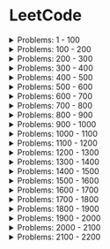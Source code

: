 # LeetCode

<details>
    <summary>Problems: 1 - 100</summary>

|   #       |   Title       |   Solution    |   Difficulty  | Instruction |
|   :-----: | :----------- | :-----------: | :-----------: | :--------- |
| 1 | <a href="https://leetcode.com/problems/two-sum/"> Two Sum</a> | <a href="https://github.com/MytrucNguyen/LeetCode/blob/main/Python/1-Two_Sum.py">Python</a>, <a href="https://github.com/MytrucNguyen/LeetCode/blob/main/JavaScript/1-twoSum.js">JavaScript</a>, <a href="https://github.com/MytrucNguyen/LeetCode/blob/main/CS/1-TwoSum.cs">C#</a>| Easy | Given an array of integers nums and an integer target, return indices of the two numbers such that they add up to target. <br><br>You may assume that each input would have exactly one solution, and you may not use the same element twice. <br><br>You can return the answer in any order. |
| 3 | <a href="https://leetcode.com/problems/longest-substring-without-repeating-characters/">Longest Substring Without Repeating Characters</a> | <a href="https://github.com/MytrucNguyen/LeetCode/blob/main/JavaScript/3-longestSubstringWithoutRepeatingCharacters.js">JavaScript</a>| Medium | Given a string s, find the length of the **longest substring** without repeating characters. |
| 4 | <a href="https://leetcode.com/problems/median-of-two-sorted-arrays/">Median of Two Sorted Arrays</a> | <a href="https://github.com/MytrucNguyen/LeetCode/blob/main/JavaScript/4-medianOfTwoSortedArrays.js">JavaScript</a>| Hard | Given two sorted arrays nums1 and nums2 of size m and n respectively, return the median of the two sorted arrays.<br><br>The overall run time complexity should be O(log (m+n)).|
| 5 | <a href="https://leetcode.com/problems/longest-palindromic-substring/">Longest Palindromic Substring</a> | <a href="https://github.com/MytrucNguyen/LeetCode/blob/main/JavaScript/5-longestPalindrome.js">JavaScript</a>| Medium | Given a string s, return the longest palindromic substring in s.|
| 7 | <a href="https://leetcode.com/problems/reverse-integer/">Reverse Integer</a> | <a href="https://github.com/MytrucNguyen/LeetCode/blob/main/Python/7-Reverse_Integer.py">Python</a>, <a href="https://github.com/MytrucNguyen/LeetCode/blob/main/JavaScript/7-reverseInteger.js">JavaScript</a>, <a href="https://github.com/MytrucNguyen/LeetCode/blob/main/CS/7-ReverseInteger.cs">C#</a> | Easy | Given a signed 32-bit integer x, return x with its digits reversed. <br>If reversing x causes the value to go outside the signed 32-bit integer range [-231, 231 - 1], then return 0. <br><br>Assume the environment does not allow you to store 64-bit integers (signed or unsigned). |
| 9 | <a href="https://leetcode.com/problems/palindrome-number/">Palindrome Number</a> | <a href="https://github.com/MytrucNguyen/LeetCode/blob/main/Python/9-Palindrome_Number.py">Python</a> | Easy | Given an integer x, return true if x is palindrome integer.<br><br>An integer is a **palindrome** when it reads the same backward as forward. For example, 121 is palindrome while 123 is not.|
| 10 | <a href="https://leetcode.com/problems/regular-expression-matching/">Regular Expression Matching</a> | <a href="https://github.com/MytrucNguyen/LeetCode/blob/main/Python/10-regularExpressionMatching.py">Python</a> | Hard | Given an input string s and a pattern p, implement regular expression matching with support for '.' and ' * ' where:<br><br> <li>'.' Matches any single character.​​​​</li><br><li> '*' Matches zero or more of the preceding element. </li><br><br>The matching should cover the entire input string (not partial)..|
| 11 | <a href="https://leetcode.com/problems/container-with-most-water/">Container With Most Water</a> | <a href="https://github.com/MytrucNguyen/LeetCode/blob/main/JavaScript/11-containerWithMostWater.js">JavaScript</a> | Medium | You are given an integer array height of length n. There are n vertical lines drawn such that the two endpoints of the ith line are (i, 0) and (i, height[i]).<br><br>Find two lines that together with the x-axis form a container, such that the container contains the most water. <br><br>Return the maximum amount of water a container can store. <br><br>Notice that you may not slant the container. |
| 13 | <a href="https://leetcode.com/problems/roman-to-integer/">Roman to Integer</a> | <a href="https://github.com/MytrucNguyen/LeetCode/blob/main/Python/13-Roman_to_Integer.py">Python</a> | Easy | Given a roman numeral, convert it to an integer. |
| 14 | <a href="https://leetcode.com/problems/longest-common-prefix/">Longest Common Prefix</a> | <a href="https://github.com/MytrucNguyen/LeetCode/blob/main/JavaScript/14-LongestCommonPrefix.js">JavaScript</a> | Easy | Write a function to find the longest common prefix string amongst an array of strings.</br></br>If there is no common prefix, return an empty string "".  |
| 22 | <a href="https://leetcode.com/problems/generate-parentheses/">Generate Parentheses</a> | <a href="https://github.com/MytrucNguyen/LeetCode/blob/main/JavaScript/22-generateParentheses.js">JavaScript</a> | Medium | Given n pairs of parentheses, write a function to *generate all combinations of well-formed parentheses*.  |
| 21 | <a href="https://leetcode.com/problems/merge-two-sorted-lists/">Merge Two Sorted Lists</a> | <a href="https://github.com/MytrucNguyen/LeetCode/blob/main/JavaScript/21-mergeTwoSortedLists.js">JavaScript</a> | Easy | You are given the heads of two sorted linked lists list1 and list2.<br></br>Merge the two lists in a one sorted list. The list should be made by splicing together the nodes of the first two lists.<br></br>Return the head of the merged linked list. |
| 26 | <a href="https://leetcode.com/problems/remove-duplicates-from-sorted-array/">Remove Duplicates from Sorted Array</a> | <a href="https://github.com/MytrucNguyen/LeetCode/blob/main/JavaScript/26-RemoveDuplicatesFromSortedArray.js">JavaScript</a> | Easy | Given an integer array nums sorted in **non-decreasing order**, remove the duplicates in-place such that each unique element appears only **once**. The **relative order** of the elements should be kept the **same**. <br></br>Since it is impossible to change the length of the array in some languages, you must instead have the result be placed in the **first part** of the array nums. More formally, if there are k elements after removing the duplicates, then the first k elements of nums should hold the final result. It does not matter what you leave beyond the first k elements. <br></br>Return k after placing the final result in the first k slots of nums. <br></br>Do **not** allocate extra space for another array. You must do this by **modifying the input array** in-place with O(1) extra memory. |
| 28 | <a href="https://leetcode.com/problems/implement-strstr/">Implement strStr()</a> | <a href="https://github.com/MytrucNguyen/LeetCode/blob/main/JavaScript/28-ImplementStrStr.js">JavaScript</a> | Easy | Given two strings needle and haystack, return the index of the first occurrence of needle in haystack, or -1 if needle is not part of haystack. <br>**Clarification**: What should we return when needle is an empty string? This is a great question to ask during an interview. <br></br>For the purpose of this problem, we will return 0 when needle is an empty string. This is consistent to C's strstr() and Java's indexOf(). |
| 33 | <a href="https://leetcode.com/problems/search-in-rotated-sorted-array/">Search in Rotated Sorted Array</a> | <a href="https://github.com/MytrucNguyen/LeetCode/blob/main/JavaScript/33-searchAnElementInASortedAndRotatedArray.js">JavaScript</a> | Medium | There is an integer array nums sorted in ascending order (with distinct values). <br></br>Prior to being passed to your function, nums is possibly rotated at an unknown pivot index k (1 <= k < nums.length) such that the resulting array is [nums[k], nums[k+1], ..., nums[n-1], nums[0], nums[1], ..., nums[k-1]] (0-indexed). For example, [0,1,2,4,5,6,7] might be rotated at pivot index 3 and become [4,5,6,7,0,1,2]. <br></br>Given the array nums after the possible rotation and an integer target, return the index of target if it is in nums, or -1 if it is not in nums. <br></br>You must write an algorithm with O(log n) runtime complexity.|
| 35 | <a href="https://leetcode.com/problems/search-insert-position">Search Insert Position</a> | <a href="https://github.com/MytrucNguyen/LeetCode/blob/main/JavaScript/35-SearchInsertPosition.js">JavaScript</a> | Easy | Given a sorted array of distinct integers and a target value, return the index if the target is found. If not, return the index where it would be if it were inserted in order.|
| 58 | <a href="https://leetcode.com/problems/length-of-last-word/">Length of Last Word</a> | <a href="https://github.com/MytrucNguyen/LeetCode/blob/main/JavaScript/58-lengthOfLastWord.js">JavaScript</a> | Easy | Given a string s consisting of words and spaces, return the length of the last word in the string.<br><br>A word is a maximal substring consisting of non-space characters only.|
| 64 | <a href="https://leetcode.com/problems/minimum-path-sum/">Minimum Path Sum</a> | <a href="https://github.com/MytrucNguyen/LeetCode/blob/main/JavaScript/64-minimumPathSum.js">JavaScript</a> | Medium | Given a m x n grid filled with non-negative numbers, find a path from top left to bottom right, which minimizes the sum of all numbers along its path. <br><br>Note: You can only move either down or right at any point in time.|
| 70 | <a href="https://leetcode.com/problems/climbing-stairs/">Climbing Stairs</a> | <a href="https://github.com/MytrucNguyen/LeetCode/blob/main/JavaScript/70-climbStairs">JavaScript</a> | Easy | You are climbing a staircase. It takes n steps to reach the top.<br><br>Each time you can either climb 1 or 2 steps. In how many distinct ways can you climb to the top?|
| 88 | <a href="https://leetcode.com/problems/merge-sorted-array/">Merge Sorted Array</a> | <a href="https://github.com/MytrucNguyen/LeetCode/blob/main/JavaScript/88-mergeSortedArray.js">JavaScript</a> | Easy | You are given two integer arrays nums1 and nums2, sorted in non-decreasing order, and two integers m and n, representing the number of elements in nums1 and nums2 respectively.<br></br>Merge nums1 and nums2 into a single array sorted in non-decreasing order.<br></br>The final sorted array should not be returned by the function, but instead be stored inside the array nums1. To accommodate this, nums1 has a length of m + n, where the first m elements denote the elements that should be merged, and the last n elements are set to 0 and should be ignored. nums2 has a length of n.|
| 94 | <a href="https://leetcode.com/problems/binary-tree-inorder-traversal">Binary Tree Inorder Traversal</a> | <a href="https://github.com/MytrucNguyen/LeetCode/blob/main/JavaScript/94-BinaryTreeInorderTraversal.js">JavaScript</a> | Easy | Given the root of a binary tree, return the inorder traversal of its nodes' values.|

</details>

<details>
    <summary>Problems: 100 - 200</summary>

|   #       |   Title       |   Solution    |   Difficulty  | Instruction |
|   :-----: | :----------- | :-----------: | :-----------: | :--------- |
| 121 | <a href="https://leetcode.com/problems/best-time-to-buy-and-sell-stock/">Best Time to Buy and Sell Stock</a> | <a href="https://github.com/MytrucNguyen/LeetCode/blob/main/JavaScript/121-bestTimeToBuyAndSellStock.js">JavaScript</a> | Easy | You are given an array prices where prices[i] is the price of a given stock on the ith day. <br><br>You want to maximize your profit by choosing a single day to buy one stock and choosing a different day in the future to sell that stock. <br><br>Return the maximum profit you can achieve from this transaction. If you cannot achieve any profit, return 0.|
| 128 | <a href="https://leetcode.com/problems/longest-consecutive-sequence/">Longest Consecutive Sequence</a> | <a href="https://github.com/MytrucNguyen/LeetCode/blob/main/JavaScript/128-longestConsecutive.js">JavaScript</a> | Medium | Given an unsorted array of integers nums, return the length of the longest consecutive elements sequence. <br><br>You must write an algorithm that runs in O(n) time.|
| 136 | <a href="https://leetcode.com/problems/single-number/">Single Number</a> | <a href="https://github.com/MytrucNguyen/LeetCode/blob/main/JavaScript/136-singleNumber.js">JavaScript</a> | Easy | Given a non-empty array of integers nums, every element appears twice except for one. Find that single one. <br><br>You must implement a solution with a linear runtime complexity and use only constant extra space.|
| 139 | <a href="https://leetcode.com/problems/word-break/">Word Break</a> | <a href="https://github.com/MytrucNguyen/LeetCode/blob/main/JavaScript/139-wordBreak.js">JavaScript</a> | Medium | Given a string s and a dictionary of strings wordDict, return true if s can be segmented into a space-separated sequence of one or more dictionary words.<br><br>Note that the same word in the dictionary may be reused multiple times in the segmentation.|

</details>

<details>
    <summary>Problems: 200 - 300</summary>

|   #       |   Title       |   Solution    |   Difficulty  | Instruction |
|   :-----: | :----------- | :-----------: | :-----------: | :--------- |
| 217 | <a href="https://leetcode.com/problems/contains-duplicate/">Contains Duplicate</a> | <a href="https://github.com/MytrucNguyen/LeetCode/blob/main/JavaScript/217-containsDuplicate.js">JavaScript</a> | Easy | Given an integer array nums, return true if any value appears at least twice in the array, and return false if every element is distinct.|
| 231 | <a href="https://leetcode.com/problems/power-of-two/">Power of Two</a> | <a href="https://github.com/MytrucNguyen/LeetCode/blob/main/JavaScript/231-powerOfTwo.js">JavaScript</a> | Easy | Given an integer n, return true if it is a power of two. Otherwise, return false. <br><br>An integer n is a power of two, if there exists an integer x such that n == 2x.|
| 238 | <a href="https://leetcode.com/problems/product-of-array-except-self/">Product of Array Except Self</a> | <a href="https://github.com/MytrucNguyen/LeetCode/blob/main/JavaScript/238-ProductOfArrayExceptSelf.js">JavaScript</a> | Medium | Given an integer array nums, return an array answer such that answer[i] is equal to the product of all the elements of nums except nums[i]. The product of any prefix or suffix of nums is guaranteed to fit in a 32-bit integer. You must write an algorithm that runs in O(n) time and without using the division operation.|
| 268 | <a href="https://leetcode.com/problems/missing-number/">Missing Number</a> | <a href="https://github.com/MytrucNguyen/LeetCode/blob/main/JavaScript/268-missingNumber.js">JavaScript</a> | Easy | Given an array nums containing n distinct numbers in the range [0, n], return the only number in the range that is missing from the array.|
| 283 | <a href="https://leetcode.com/problems/move-zeroes/">Move Zeroes</a> | <a href="https://github.com/MytrucNguyen/LeetCode/blob/main/JavaScript/283-moveZeroes.js">JavaScript</a> | Easy | Given an integer array nums, move all 0's to the end of it while maintaining the relative order of the non-zero elements. <br><br>Note that you must do this in-place without making a copy of the array.|

</details>

<details>
    <summary>Problems: 300 - 400</summary>

|   #       |   Title       |   Solution    |   Difficulty  | Instruction |
|   :-----: | :----------- | :-----------: | :-----------: | :--------- |
| 326 | <a href="https://leetcode.com/problems/power-of-three/">Power of Three</a> | <a href="https://github.com/MytrucNguyen/LeetCode/blob/main/JavaScript/326-powerOfThree.js">JavaScript</a> | Easy | Given an integer n, return true if it is a power of three. Otherwise, return false. <br><br>An integer n is a power of three, if there exists an integer x such that n == 3x.|
| 344 | <a href="https://leetcode.com/problems/reverse-string/">Reverse String</a> | <a href="https://github.com/MytrucNguyen/LeetCode/blob/main/JavaScript/344-reverseString.js">JavaScript</a> | Easy | Write a function that reverses a string. The input string is given as an array of characters s. <br><br>You must do this by modifying the input array in-place with O(1) extra memory.|
| 349 | <a href="https://leetcode.com/problems/intersection-of-two-arrays">Intersection of Two Arrays</a> | <a href="https://github.com/MytrucNguyen/LeetCode/blob/main/JavaScript/349-IntersectionOfTwoArrays.js">JavaScript</a> | Easy | Given two integer arrays nums1 and nums2, return an *array of their intersection*. Each element in the result must be **unique** and you may return the result in **any order**.|
| 367 | <a href="https://leetcode.com/problems/valid-perfect-square/">Valid Perfect Square</a> | <a href="https://github.com/MytrucNguyen/LeetCode/blob/main/JavaScript/367-validPerfectSquare.js">JavaScript</a> | Easy | Given a **positive** integer *num*, write a function which returns True if *num* is a perfect square else False. <br><br>**Follow up: Do not** use any built-in library function such as `sqrt`.|

</details>

<details>
    <summary>Problems: 400 - 500</summary>

|   #       |   Title       |   Solution    |   Difficulty  | Instruction |
|   :-----: | :----------- | :-----------: | :-----------: | :--------- |
| 412 | <a href="https://leetcode.com/problems/fizz-buzz/">Fizz Buzz</a> | <a href="https://github.com/MytrucNguyen/LeetCode/blob/main/JavaScript/412-fizzBuzz.js">JavaScript</a> | Easy | Given an integer n, return a string array answer (***1-indexed***) where: <br><br> • answer[i] == "FizzBuzz" if i is divisible by 3 and 5. <br> • answer[i] == "Fizz" if i is divisible by 3. <br> • answer[i] == "Buzz" if i is divisible by 5. <br> • answer[i] == i (as a string) if none of the above conditions are true.|

</details>

<details>
    <summary>Problems: 500 - 600</summary>

|   #       |   Title       |   Solution    |   Difficulty  | Instruction |
|   :-----: | :----------- | :-----------: | :-----------: | :--------- |
| 518 | <a href="https://leetcode.com/problems/coin-change-2/">Coin Change 2</a> | <a href="https://github.com/MytrucNguyen/LeetCode/blob/main/JavaScript/518-coinChange2.js">JavaScript</a> | Medium | You are given an integer array coins representing coins of different denominations and an integer amount representing a total amount of money.<br><br>Return the number of combinations that make up that amount. If that amount of money cannot be made up by any combination of the coins, return 0.<br><br>You may assume that you have an infinite number of each kind of coin.<br><br>The answer is guaranteed to fit into a signed 32-bit integer.|

</details>

<details>
    <summary>Problems: 600 - 700</summary>

|   #       |   Title       |   Solution    |   Difficulty  | Instruction |
|   :-----: | :----------- | :-----------: | :-----------: | :--------- |

</details>

<details>
    <summary>Problems: 700 - 800</summary>

|   #       |   Title       |   Solution    |   Difficulty  | Instruction |
|   :-----: | :----------- | :-----------: | :-----------: | :--------- |
| 704 | <a href="https://leetcode.com/problems/binary-search/">Binary Search</a> | <a href="https://github.com/MytrucNguyen/LeetCode/blob/main/JavaScript/704-binarySearch.js">JavaScript</a> | Easy | Given an array of integers nums which is sorted in ascending order, and an integer target, write a function to search target in nums. If target exists, then return its index. Otherwise, return -1. <br></br>You must write an algorithm with O(log n) runtime complexity.

</details>

<details>
    <summary>Problems: 800 - 900</summary>

|   #       |   Title       |   Solution    |   Difficulty  | Instruction |
|   :-----: | :----------- | :-----------: | :-----------: | :--------- |

</details>

<details>
    <summary>Problems: 900 - 1000</summary>

|   #       |   Title       |   Solution    |   Difficulty  | Instruction |
|   :-----: | :----------- | :-----------: | :-----------: | :--------- |

</details>

<details>
    <summary>Problems: 1000 - 1100</summary>

|   #       |   Title       |   Solution    |   Difficulty  | Instruction |
|   :-----: | :----------- | :-----------: | :-----------: | :--------- |

</details>

<details>
    <summary>Problems: 1100 - 1200</summary>

|   #       |   Title       |   Solution    |   Difficulty  | Instruction |
|   :-----: | :----------- | :-----------: | :-----------: | :--------- |

</details>

<details>
    <summary>Problems: 1200 - 1300</summary>

|   #       |   Title       |   Solution    |   Difficulty  | Instruction |
|   :-----: | :----------- | :-----------: | :-----------: | :--------- |

</details>

<details>
    <summary>Problems: 1300 - 1400</summary>

|   #       |   Title       |   Solution    |   Difficulty  | Instruction |
|   :-----: | :----------- | :-----------: | :-----------: | :--------- |
| 1365 | <a href="https://leetcode.com/problems/how-many-numbers-are-smaller-than-the-current-number/">How Many Numbers Are Smaller Than the Current Number</a> | <a href="https://github.com/MytrucNguyen/LeetCode/blob/main/JavaScript/1365-smallerNumbersThanCurrent.js">JavaScript</a> | Easy | Given the array nums, for each nums[i] find out how many numbers in the array are smaller than it. That is, for each nums[i] you have to count the number of valid j's such that j != i and nums[j] < nums[i].<br><br>Return the answer in an array.

</details>

<details>
    <summary>Problems: 1400 - 1500</summary>

|   #       |   Title       |   Solution    |   Difficulty  | Instruction |
|   :-----: | :----------- | :-----------: | :-----------: | :--------- |
| 1431 | <a href="https://leetcode.com/problems/kids-with-the-greatest-number-of-candies/">Kids With the Greatest Number of Candies</a> | <a href="https://github.com/MytrucNguyen/LeetCode/blob/main/JavaScript/1431-kidsWithCandies.js">JavaScript</a> | Easy | There are n kids with candies. You are given an integer array candies, where each candies[i] represents the number of candies the ith kid has, and an integer extraCandies, denoting the number of extra candies that you have. <br><br>Return a boolean array result of length n, where result[i] is true if, after giving the ith kid all the extraCandies, they will have the greatest number of candies among all the kids, or false otherwise. <br><br>Note that multiple kids can have the greatest number of candies.
| 1470 | <a href="https://leetcode.com/problems/shuffle-the-array/">Shuffle the Array</a> | <a href="https://github.com/MytrucNguyen/LeetCode/blob/main/JavaScript/1470-shuffleTheArray.js">JavaScript</a> | Easy | Given the array nums consisting of 2n elements in the form `[x1,x2,...,xn,y1,y2,...,yn]`.<br><br>Return the array in the form `[x1,y1,x2,y2,...,xn,yn]`.
| 1480 | <a href="https://leetcode.com/problems/running-sum-of-1d-array/">Running Sum of 1d Array</a> | <a href="https://github.com/MytrucNguyen/LeetCode/blob/main/JavaScript/1480-runningSumOf1DArray.js">JavaScript</a> | Easy | Given an array `nums`. We define a running sum of an array as `runningSum[i] = sum(nums[0]…nums[i]`). <br><br>Return the running sum of nums.

</details>

<details>
    <summary>Problems: 1500 - 1600</summary>

|   #       |   Title       |   Solution    |   Difficulty  | Instruction |
|   :-----: | :----------- | :-----------: | :-----------: | :--------- |
| 1512 | <a href="https://leetcode.com/problems/number-of-good-pairs/">Number of Good Pairs</a> | <a href="https://github.com/MytrucNguyen/LeetCode/blob/main/JavaScript/1512-numIdenticalPairs.js">JavaScript</a> | Easy | Given an array of integers nums, return the number of good pairs.<br><br>A pair (i, j) is called good if nums[i] == nums[j] and i < j.
| 1528 | <a href="https://leetcode.com/problems/shuffle-string/">Shuffle String</a> | <a href="https://github.com/MytrucNguyen/LeetCode/blob/main/JavaScript/1528-shuffleString.js">JavaScript</a> | Easy | You are given a string s and an integer array indices of the same length. The string s will be shuffled such that the character at the ith position moves to indices[i] in the shuffled string.<br><br>Return the shuffled string.

</details>

<details>
    <summary>Problems: 1600 - 1700</summary>

|   #       |   Title       |   Solution    |   Difficulty  | Instruction |
|   :-----: | :----------- | :-----------: | :-----------: | :--------- |
| 1672 | <a href="https://leetcode.com/problems/richest-customer-wealth/">Richest Customer Wealth</a> | <a href="https://github.com/MytrucNguyen/LeetCode/blob/main/JavaScript/1672-richestCustomerWealth.js">JavaScript</a> | Easy | You are given an `m x n` integer grid accounts where `accounts[i][j]` is the amount of money the `i​​​​​​​​​​​th`​​​​ customer has in the `j​​​​​​​​​​​th`​​​​ bank. Return *the* **wealth** that the *richest customer* has.<br><br>A customer's **wealth** is the amount of money they have in all their bank accounts. The richest customer is the customer that has the maximum **wealth**.

</details>

<details>
    <summary>Problems: 1700 - 1800</summary>

|   #       |   Title       |   Solution    |   Difficulty  | Instruction |
|   :-----: | :----------- | :-----------: | :-----------: | :--------- |

</details>

<details>
    <summary>Problems: 1800 - 1900</summary>

|   #       |   Title       |   Solution    |   Difficulty  | Instruction |
|   :-----: | :----------- | :-----------: | :-----------: | :--------- |

</details>

<details>
    <summary>Problems: 1900 - 2000</summary>

|   #       |   Title       |   Solution    |   Difficulty  | Instruction |
|   :-----: | :----------- | :-----------: | :-----------: | :--------- |
| 1920 | <a href="https://leetcode.com/problems/build-array-from-permutation/">Build Array from Permutation</a> | <a href="https://github.com/MytrucNguyen/LeetCode/blob/main/JavaScript/1920-buildArrayFromPermutation.js">JavaScript</a> | Easy | Given a **zero-based permutation** `nums` (**0-indexed**), build an array ans of the **same length** where `ans[i]` = `nums[nums[i]]` for each `0 <= i < nums.length` and return it. <br><br>A **zero-based permutation** `nums` is an array of **distinct** integers from `0` to `nums.length - 1` (**inclusive**).
| 1929 | <a href="https://leetcode.com/problems/concatenation-of-array/">Concatenation of Array</a> | <a href="https://github.com/MytrucNguyen/LeetCode/blob/main/JavaScript/1929-concatenationOfArray.js">JavaScript</a> | Easy | Given an integer array nums of length `n`, you want to create an array `ans` of length `2n` where `ans[i] == nums[i]` and `ans[i + n] == nums[i]` for 0` <= i < n` **(0-indexed)**.<br><br>Specifically, `ans` is the **concatenation** of two `nums` arrays. <br><br>Return the *array* `ans`.
| 1984 | <a href="https://leetcode.com/problems/minimum-difference-between-highest-and-lowest-of-k-scores/">Minimum Difference Between Highest and Lowest of K Scores</a> | <a href="https://github.com/MytrucNguyen/LeetCode/blob/main/JavaScript/1984-minimumDifference.js">JavaScript</a> | Easy | You are given a **0-indexed** integer array nums, where `nums[i]` represents the score of the `ith` student. You are also given an integer `k`. <br><br>Pick the scores of any `k` students from the array so that the **difference** between the **highest** and the **lowest** of the `k` scores is **minimized**. <br><br>Return the **minimum** *possible difference*.

</details>

<details>
    <summary>Problems: 2000 - 2100</summary>

|   #       |   Title       |   Solution    |   Difficulty  | Instruction |
|   :-----: | :----------- | :-----------: | :-----------: | :--------- |
| 2011 | <a href="https://leetcode.com/problems/final-value-of-variable-after-performing-operations/">Final Value of Variable After Performing Operations</a> | <a href="https://github.com/MytrucNguyen/LeetCode/blob/main/JavaScript/2011-finalValueAfterOperations.js">JavaScript</a> | Easy | There is a programming language with only **four** operations and **one** variable X: <br><ul><li>++X and X++ **increments** the value of the variable X by 1.</li> <li>--X and X-- **decrements** the value of the variable X by 1.</li><br>Initially, the value of X is 0.<br><br>*Given an array of strings operations containing a list of operations, return the **final** value of X after performing all the operations.*

</details>

<details>
    <summary>Problems: 2100 - 2200</summary>

|   #       |   Title       |   Solution    |   Difficulty  | Instruction |
|   :-----: | :----------- | :-----------: | :-----------: | :--------- |
| 2114 | <a href="https://leetcode.com/problems/maximum-number-of-words-found-in-sentences/">Maximum Number of Words Found in Sentences</a> | <a href="https://github.com/MytrucNguyen/LeetCode/blob/main/JavaScript/2114-mostWordsFound.js">JavaScript</a> | Easy | A sentence is a list of words that are separated by a single space with no leading or trailing spaces.<br><br>You are given an array of strings sentences, where each sentences[i] represents a single sentence.<br><br>Return the maximum number of words that appear in a single sentence.

</details>

